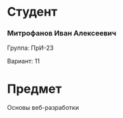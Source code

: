 # Студент
<h3>Митрофанов Иван Алексеевич</h3>
<p>Группа: ПрИ-23</p>
<p>Вариант: 11</p>

# Предмет
Основы веб-разработки